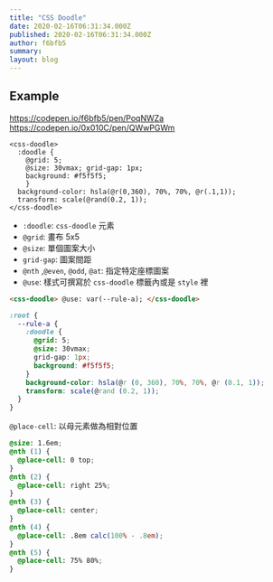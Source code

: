 ```yaml
---
title: "CSS Doodle"
date: 2020-02-16T06:31:34.000Z
published: 2020-02-16T06:31:34.000Z
author: f6bfb5
summary:
layout: blog
---
```


## Example

https://codepen.io/f6bfb5/pen/PoqNWZa
https://codepen.io/0x010C/pen/QWwPGWm

```
<css-doodle>
  :doodle {
    @grid: 5;
    @size: 30vmax; grid-gap: 1px;
    background: #f5f5f5;
    }
  background-color: hsla(@r(0,360), 70%, 70%, @r(.1,1));
  transform: scale(@rand(0.2, 1));
</css-doodle>
```

- `:doodle`: `css-doodle` 元素
- `@grid`: 畫布 5x5
- `@size`: 單個圖案大小
- `grid-gap`: 圖案間距
- `@nth` ,`@even`, `@odd`, `@at`: 指定特定座標圖案
- `@use`: 樣式可撰寫於 `css-doodle` 標籤內或是 `style` 裡

```html
<css-doodle> @use: var(--rule-a); </css-doodle>
```

```css
:root {
  --rule-a {
    :doodle {
      @grid: 5;
      @size: 30vmax;
      grid-gap: 1px;
      background: #f5f5f5;
    }
    background-color: hsla(@r (0, 360), 70%, 70%, @r (0.1, 1));
    transform: scale(@rand (0.2, 1));
  }
}
```

`@place-cell`: 以母元素做為相對位置

```css
@size: 1.6em;
@nth (1) {
  @place-cell: 0 top;
}
@nth (2) {
  @place-cell: right 25%;
}
@nth (3) {
  @place-cell: center;
}
@nth (4) {
  @place-cell: .8em calc(100% - .8em);
}
@nth (5) {
  @place-cell: 75% 80%;
}
```

